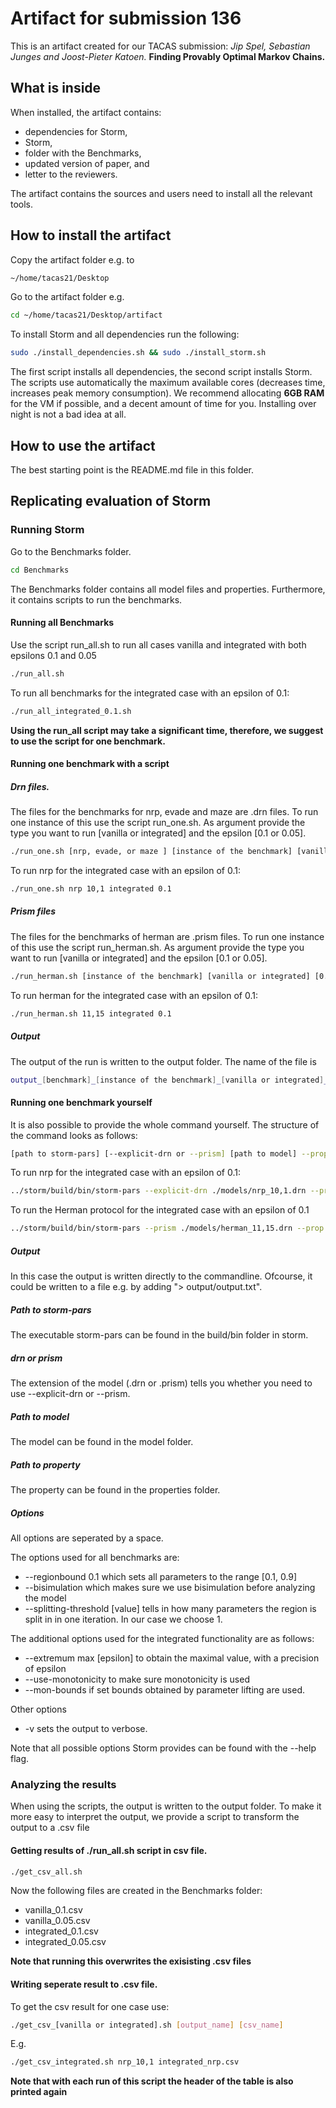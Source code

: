 # Artifact for submission 136


This is an artifact created for our TACAS submission: _Jip Spel, Sebastian Junges and Joost-Pieter Katoen._ **Finding Provably Optimal Markov Chains.**

## What is inside
When installed, the artifact contains:
 * dependencies for Storm,
 * Storm,
 * folder with the Benchmarks, 
 * updated version of paper, and
 * letter to the reviewers.

The artifact contains the sources and users need to install all the relevant tools.

## How to install the artifact
Copy the artifact folder e.g. to 
```sh
~/home/tacas21/Desktop
```
Go to the artifact folder e.g.
```sh
cd ~/home/tacas21/Desktop/artifact
```

To install Storm and all dependencies run the following:
```sh
sudo ./install_dependencies.sh && sudo ./install_storm.sh
```

The first script installs all dependencies, the second script installs Storm. The scripts use automatically the maximum available cores (decreases time, increases peak memory consumption). We recommend allocating
**6GB RAM** for the VM if possible, and a decent amount of time for you.
Installing over night is not a bad idea at all.

## How to use the artifact
The best starting point is the README.md file in this folder.


## Replicating evaluation of Storm

### Running Storm
Go to the Benchmarks folder.
```sh
cd Benchmarks
```
The Benchmarks folder contains all model files and properties. Furthermore, it contains scripts to run the benchmarks.

#### Running all Benchmarks
 Use the script run_all.sh to run all cases vanilla and integrated with both epsilons 0.1 and 0.05
 ```sh
 ./run_all.sh
 ```
 To run all benchmarks for the integrated case with an epsilon of 0.1:
 ```sh
 ./run_all_integrated_0.1.sh
 ```
 
 **Using the run_all script may take a significant time, therefore, we suggest to use the script for one benchmark.** 
 
#### Running one benchmark with a script
##### Drn files.
The files for the benchmarks for nrp, evade and maze are .drn files. To run one instance of this use the script run_one.sh. As argument provide the type you want to run [vanilla or integrated] and the epsilon [0.1 or 0.05].
```sh
./run_one.sh [nrp, evade, or maze ] [instance of the benchmark] [vanilla or integrated] [0.1 or 0.05]
```
To run nrp for the integrated case with an epsilon of 0.1:
```sh
./run_one.sh nrp 10,1 integrated 0.1
```

##### Prism files
The files for the benchmarks of herman are .prism files. To run one instance of this use the script run_herman.sh. As argument provide the type you want to run [vanilla or integrated] and the epsilon [0.1 or 0.05].
```sh
./run_herman.sh [instance of the benchmark] [vanilla or integrated] [0.1 or 0.05]
```
To run herman for the integrated case with an epsilon of 0.1:
```sh
./run_herman.sh 11,15 integrated 0.1
```
##### Output
The output of the run is written to the output folder. The name of the file is
```sh
output_[benchmark]_[instance of the benchmark]_[vanilla or integrated]_[0.1 or 0.05].txt
```

#### Running one benchmark yourself
It is also possible to provide the whole command yourself.
The structure of the command looks as follows:
```sh
[path to storm-pars] [--explicit-drn or --prism] [path to model] --prop [path to property] [options]
```
To run nrp for the integrated case with an epsilon of 0.1:
```sh
../storm/build/bin/storm-pars --explicit-drn ./models/nrp_10,1.drn --prop ./properties/property_nrp.prctl --regionbound 0.1 --bisimulation --use-monotonicity --mon-bounds --splitting-threshold 1 --extremum max 0.1
```
To run the Herman protocol for the integrated case with an epsilon of 0.1
```sh
../storm/build/bin/storm-pars --prism ./models/herman_11,15.drn --prop ./properties/property_herman.prctl --regionbound 0.1 --bisimulation --use-monotonicity --mon-bounds --splitting-threshold 1 --extremum max 0.1
```

##### Output
In this case the output is written directly to the commandline. Ofcourse, it could be written to a file e.g. by adding "> output/output.txt". 

##### Path to storm-pars
The executable storm-pars can be found in the build/bin folder in storm.
##### drn or prism
The extension of the model (.drn or .prism) tells you whether you need to use --explicit-drn or --prism.
##### Path to model
The model can be found in the model folder.
##### Path to property
The property can be found in the properties folder.

##### Options
All options are seperated by a space.

The options used for all benchmarks are:
* --regionbound 0.1 which sets all parameters to the range [0.1, 0.9]
* --bisimulation which makes sure we use bisimulation before analyzing the model
* --splitting-threshold [value] tells in how many parameters the region is split in in one iteration. In our case we choose 1.

The additional options used for the integrated functionality are as follows:
* --extremum max [epsilon] to obtain the maximal value, with a precision of epsilon 
* --use-monotonicity to make sure monotonicity is used
* --mon-bounds if set bounds obtained by parameter lifting are used.

Other options
* -v sets the output to verbose.

Note that all possible options Storm provides can be found with the --help flag. 

### Analyzing the results
When using the scripts, the output is written to the output folder.
To make it more easy to interpret the output, we provide a script to transform the output to a .csv file
#### Getting results of ./run_all.sh script in csv file.
```sh
./get_csv_all.sh
```
Now the following files are created in the Benchmarks folder:
* vanilla_0.1.csv
* vanilla_0.05.csv
* integrated_0.1.csv
* integrated_0.05.csv

**Note that running this overwrites the exisisting .csv files**

#### Writing seperate result to .csv file.
To get the csv result for one case use:
```sh
./get_csv_[vanilla or integrated].sh [output_name] [csv_name]
```

E.g.
```sh
./get_csv_integrated.sh nrp_10,1 integrated_nrp.csv
```

**Note that with each run of this script the header of the table is also printed again**

